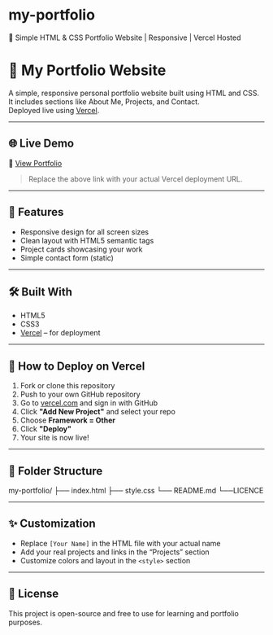 # my-portfolio
🚀 Simple HTML &amp; CSS Portfolio Website | Responsive | Vercel Hosted


# 💼 My Portfolio Website

A simple, responsive personal portfolio website built using HTML and CSS.  
It includes sections like About Me, Projects, and Contact.  
Deployed live using [Vercel](https://vercel.com).

---

## 🌐 Live Demo

🔗 [View Portfolio](https://your-vercel-url.vercel.app)  
> Replace the above link with your actual Vercel deployment URL.

---

## 📌 Features

- Responsive design for all screen sizes
- Clean layout with HTML5 semantic tags
- Project cards showcasing your work
- Simple contact form (static)

---

## 🛠️ Built With

- HTML5
- CSS3
- [Vercel](https://vercel.com) – for deployment

---

## 🚀 How to Deploy on Vercel

1. Fork or clone this repository
2. Push to your own GitHub repository
3. Go to [vercel.com](https://vercel.com) and sign in with GitHub
4. Click **"Add New Project"** and select your repo
5. Choose **Framework = Other**
6. Click **"Deploy"**
7. Your site is now live!

---

## 📁 Folder Structure

my-portfolio/
├── index.html
├── style.css
└── README.md
└──LICENCE

---

## ✨ Customization

- Replace `[Your Name]` in the HTML file with your actual name
- Add your real projects and links in the “Projects” section
- Customize colors and layout in the `<style>` section

---

## 📃 License

This project is open-source and free to use for learning and portfolio purposes.
